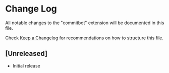 # Change Log

All notable changes to the "commitbot" extension will be documented in this file.

Check [Keep a Changelog](http://keepachangelog.com/) for recommendations on how to structure this file.

## [Unreleased]

- Initial release